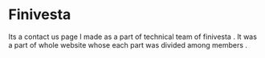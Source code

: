 # Finivesta
Its a contact us page I made as a part of technical team of finivesta . It was a part of whole website whose each part was divided among members .
